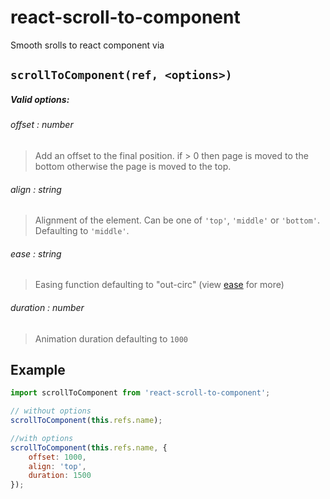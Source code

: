 # react-scroll-to-component
Smooth srolls to react component via 

## `scrollToComponent(ref, <options>)`

##### Valid options:

>
###### offset : *number* 
> Add an offset to the final position. if > 0 then page is moved to the bottom otherwise the page is moved to the top.
###### align : *string*
> Alignment of the element. Can be one of `'top'`, `'middle'` or `'bottom'`. Defaulting to `'middle'`.
###### ease : *string*
> Easing function defaulting to "out-circ" (view [ease](https://github.com/component/ease) for more)
###### duration : *number*
> Animation duration defaulting to `1000`

## Example
```js
import scrollToComponent from 'react-scroll-to-component';

// without options
scrollToComponent(this.refs.name);

//with options
scrollToComponent(this.refs.name, {
	offset: 1000,
	align: 'top',
	duration: 1500
});
```





